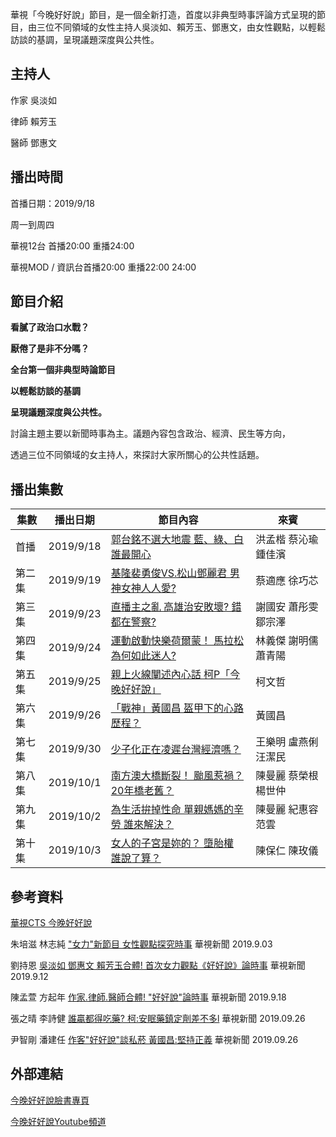 華視「今晚好好說」節目，是一個全新打造，首度以非典型時事評論方式呈現的節目，由三位不同領域的女性主持人吳淡如、賴芳玉、鄧惠文，由女性觀點，以輕鬆訪談的基調，呈現議題深度與公共性。



## 主持人

作家 吳淡如

律師 賴芳玉

醫師 鄧惠文

## 播出時間

首播日期：2019/9/18

周一到周四

華視12台 首播20:00 重播24:00

華視MOD / 資訊台首播20:00 重播22:00 24:00

## 節目介紹

**看膩了政治口水戰？**

**厭倦了是非不分嗎？**

**全台第一個非典型時論節目**

**以輕鬆訪談的基調**

**呈現議題深度與公共性。**

討論主題主要以新聞時事為主。議題內容包含政治、經濟、民生等方向，

透過三位不同領域的女主持人，來探討大家所關心的公共性話題。

## 播出集數

| 集數  | 播出日期      | 節目內容                                                                                                                      | 來賓          |
| --- | --------- | ------------------------------------------------------------------------------------------------------------------------- | ----------- |
| 首播  | 2019/9/18 | [郭台銘不選大地震 藍、綠、白誰最開心](https://www.youtube.com/watch?v=h-YxOdtdcBg&list=PLobv90fVA6PbirZcjvV7ytG-0yRx00PU3&index=10)        | 洪孟楷 蔡沁瑜 鍾佳濱 |
| 第二集 | 2019/9/19 | [基隆裴勇俊VS.松山鄧麗君 男神女神人人愛?](https://www.youtube.com/watch?v=94ZOpTfOd4o&list=PLobv90fVA6PbirZcjvV7ytG-0yRx00PU3&index=9)     | 蔡適應 徐巧芯     |
| 第三集 | 2019/9/23 | [直播主之亂 高雄治安敗壞? 錯都在警察?](https://www.youtube.com/watch?v=NclrHD7uQnM&list=PLobv90fVA6PbirZcjvV7ytG-0yRx00PU3&index=8)       | 謝國安 蕭彤雯 鄒宗澤 |
| 第四集 | 2019/9/24 | [運動啟動快樂荷爾蒙！ 馬拉松為何如此迷人?](https://www.youtube.com/watch?v=NclrHD7uQnM&list=PLobv90fVA6PbirZcjvV7ytG-0yRx00PU3&index=8)      | 林義傑 謝明儒 蕭青陽 |
| 第五集 | 2019/9/25 | [親上火線闡述內心話 柯P「今晚好好說」](https://www.youtube.com/watch?v=PB0P_IfzB-k&list=PLobv90fVA6PbirZcjvV7ytG-0yRx00PU3&index=7&t=197s) | 柯文哲         |
| 第六集 | 2019/9/26 | [「戰神」黃國昌 盔甲下的心路歷程？](https://www.youtube.com/watch?v=5mLhGd9EyHk&list=PLobv90fVA6PbirZcjvV7ytG-0yRx00PU3&index=5)          | 黃國昌         |
| 第七集 | 2019/9/30 | [少子化正在凌遲台灣經濟嗎？](https://www.youtube.com/watch?v=-yFHpajhnGE&list=PLobv90fVA6PbirZcjvV7ytG-0yRx00PU3&index=4)              | 王樂明 盧燕俐 汪潔民 |
| 第八集 | 2019/10/1 | [南方澳大橋斷裂！ 颱風惹禍？ 20年橋老舊？](https://www.youtube.com/watch?v=NclrHD7uQnM&list=PLobv90fVA6PbirZcjvV7ytG-0yRx00PU3&index=8)     | 陳曼麗 蔡榮根 楊世仲 |
| 第九集 | 2019/10/2 | [為生活拚掉性命 單親媽媽的辛勞 誰來解決？](https://www.youtube.com/watch?v=1KQ3ez8Jtbo&list=PLobv90fVA6PbirZcjvV7ytG-0yRx00PU3&index=2)      | 陳曼麗 紀惠容 范雲  |
| 第十集 | 2019/10/3 | [女人的子宮是妳的？ 墮胎權 誰說了算？](https://www.youtube.com/watch?v=cLSISi4pU90&list=PLobv90fVA6PbirZcjvV7ytG-0yRx00PU3&index=1)        | 陳保仁 陳玫儀     |

## 參考資料

[華視CTS 今晚好好說](https://shows.cts.com.tw/shows_prog/news/180.html)

朱培滋 林志純 ["女力"新節目 女性觀點探究時事](https://news.cts.com.tw/cts/life/201909/201909031973534.html) 華視新聞 2019.9.03

劉持恩 [吳淡如 鄧惠文 賴芳玉合體\! 首次女力觀點《好好說》論時事](https://news.cts.com.tw/cts/entertain/201909/201909121974897.html) 華視新聞 2019.9.12

陳孟萱 方起年 [作家.律師.醫師合體\! "好好說"論時事](https://news.cts.com.tw/cts/general/201909/201909181975185.html) 華視新聞 2019.9.18

張之晴 李詩健 [誰贏都得吃藥? 柯:安眠藥鎮定劑差不多l](https://news.cts.com.tw/cts/politics/201909/201909261975998.html) 華視新聞 2019.09.26

尹智剛 潘建任 [作客"好好說"談私菸 黃國昌:堅持正義](https://news.cts.com.tw/cts/politics/201909/201909261976032.html) 華視新聞 2019.09.26

## 外部連結

[今晚好好說臉書專頁](https://www.facebook.com/%E4%BB%8A%E6%99%9A%E5%A5%BD%E5%A5%BD%E8%AA%AA-100749611321411/?notif_id=1570155827654333&notif_t=page_invite_accept_admin)

[今晚好好說Youtube頻道](https://www.youtube.com/channel/UCUocTbetB7_xJkV2zXBLtCw)